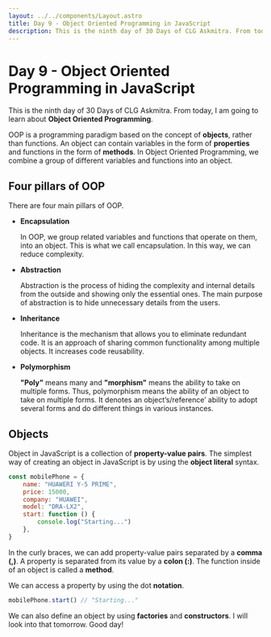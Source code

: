 ```yaml
---
layout: ../../components/Layout.astro
title: Day 9 - Object Oriented Programming in JavaScript
description: This is the ninth day of 30 Days of CLG Askmitra. From today, I am going to learn about Object Oriented Programming in JavaScript.
---
```


# Day 9 - Object Oriented Programming in JavaScript

This is the ninth day of 30 Days of CLG Askmitra. From today, I am going to learn about **Object Oriented Programming**.

OOP is a programming paradigm based on the concept of **objects**, rather than functions. An object can contain variables in the form of **properties** and functions in the form of **methods**. In Object Oriented Programming, we combine a group of different variables and functions into an object.

## Four pillars of OOP

There are four main pillars of OOP.

-   **Encapsulation**

    In OOP, we group related variables and functions that operate on them, into an object. This is what we call encapsulation. In this way, we can reduce complexity.

-   **Abstraction**

    Abstraction is the process of hiding the complexity and internal details from the outside and showing only the essential ones. The main purpose of abstraction is to hide unnecessary details from the users.

-   **Inheritance**

    Inheritance is the mechanism that allows you to eliminate redundant code. It is an approach of sharing common functionality among multiple objects. It increases code reusability.

-   **Polymorphism**

    **"Poly"** means many and **"morphism"** means the ability to take on multiple forms. Thus, polymorphism means the ability of an object to take on multiple forms. It denotes an object’s/reference’ ability to adopt several forms and do different things in various instances.

## Objects

Object in JavaScript is a collection of **property-value pairs**. The simplest way of creating an object in JavaScript is by using the **object literal** syntax.

```js
const mobilePhone = {
	name: "HUAWERI Y-5 PRIME",
	price: 15000,
	company: "HUAWEI",
	model: "DRA-LX2",
	start: function () {
		console.log("Starting...")
	},
}
```

In the curly braces, we can add property-value pairs separated by a **comma (,)**. A property is separated from its value by a **colon (:)**. The function inside of an object is called a **method**.

We can access a property by using the dot **notation**.

```js
mobilePhone.start() // "Starting..."
```

We can also define an object by using **factories** and **constructors**. I will look into that tomorrow. Good day!
